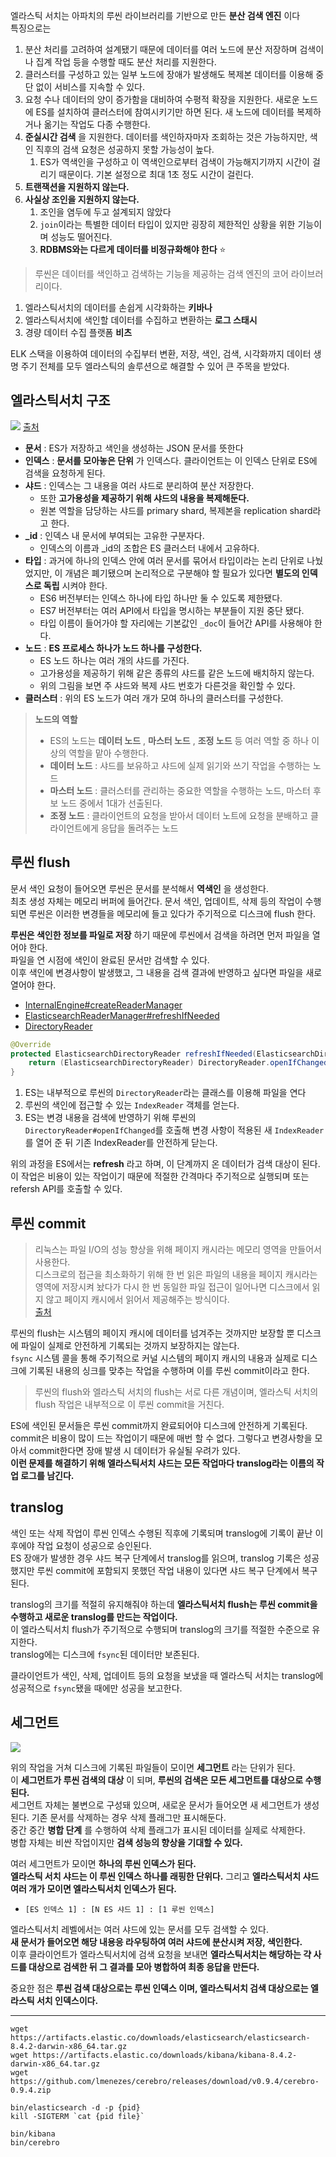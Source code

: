 
엘라스틱 서치는 아파치의 루씬 라이브러리를 기반으로 만든 **분산 검색 엔진** 이다  
특징으로는  
1. 분산 처리를 고려하여 설계됐기 때문에 데이터를 여러 노드에 분산 저장하며 검색이나 집계 작업 등을 수행할 때도 분산 처리를 지원한다.  
2. 클러스터를 구성하고 있는 일부 노드에 장애가 발생해도 복제본 데이터를 이용해 중단 없이 서비스를 지속할 수 있다.  
3. 요청 수나 데이터의 양이 증가함을 대비하여 수평적 확장을 지원한다. 새로운 노드에 ES를 설치하여 클러스터에 참여시키기만 하면 된다. 새 노드에 데이터를 복제하거나 옮기는 작업도 다종 수행한다.
4. **준실시간 검색** 을 지원한다. 데이터를 색인하자마자 조회하는 것은 가능하지만, 색인 직후의 검색 요청은 성공하지 못할 가능성이 높다.
   1. ES가 역색인을 구성하고 이 역색인으로부터 검색이 가능해지기까지 시간이 걸리기 때문이다. 기본 설정으로 최대 1초 정도 시간이 걸린다.
5. **트랜잭션을 지원하지 않는다.**
6. **사실상 조인을 지원하지 않는다.**
   1. 조인을 염두에 두고 설계되지 않았다
   2. `join`이라는 특별한 데이터 타입이 있지만 굉장히 제한적인 상황을 위한 기능이며 성능도 떨어진다.
   3. **RDBMS와는 다르게 데이터를 비정규화해야 한다** ⭐️


> 루씬은 데이터를 색인하고 검색하는 기능을 제공하는 검색 엔진의 코어 라이브러리이다.

1. 엘라스틱서치의 데이터를 손쉽게 시각화하는 **키바나**
2. 엘라스틱서치에 색인할 데이터를 수집하고 변환하는 **로그 스태시**
3. 경량 데이터 수집 플랫폼 **비츠**

ELK 스택을 이용하여 데이터의 수집부터 변환, 저장, 색인, 검색, 시각화까지 데이터 생명 주기 전체를 모두 엘라스틱의 솔루션으로 해결할 수 있어 큰 주목을 받았다.  

## 엘라스틱서치 구조

![](./imgs/structure.webp)
[출처](https://nidhig631.medium.com/primary-shards-replica-shards-in-elasticsearch-269343324f86)

- **문서** : ES가 저장하고 색인을 생성하는 JSON 문서를 뜻한다
- **인덱스** : **문서를 모아놓은 단위** 가 인덱스다. 클라이언트는 이 인덱스 단위로 ES에 검색을 요청하게 된다.
- **샤드** : 인덱스는 그 내용을 여러 샤드로 분리하여 분산 저장한다.
  - 또한 **고가용성을 제공하기 위해 샤드의 내용을 복제해둔다.**
  - 원본 역할을 담당하는 샤드를 primary shard, 복제본을 replication shard라고 한다.
- **_id** : 인덱스 내 문서에 부여되는 고유한 구분자다.
  - 인덱스의 이름과 _id의 조합은 ES 클러스터 내에서 고유하다.
- **타입** : 과거에 하나의 인덱스 안에 여러 문서를 묶어서 타입이라는 논리 단위로 나눴었지만, 이 개념은 폐기됐으며 논리적으로 구분해야 할 필요가 있다면 **별도의 인덱스로 독립** 시켜야 한다.
  - ES6 버전부터는 인덱스 하나에 타입 하나만 둘 수 있도록 제한됐다.
  - ES7 버전부터는 여러 API에서 타입을 명시하는 부분들이 지원 중단 됐다.
  - 타입 이름이 들어가야 할 자리에는 기본값인 `_doc`이 들어간 API를 사용해야 한다.
- **노드** : **ES 프로세스 하나가 노드 하나를 구성한다.**
  - ES 노드 하나는 여러 개의 샤드를 가진다.
  - 고가용성을 제공하기 위해 같은 종류의 샤드를 같은 노드에 배치하지 않는다.
  - 위의 그림을 보면 주 샤드와 복제 샤드 번호가 다른것을 확인할 수 있다.
- **클러스터** : 위의 ES 노드가 여러 개가 모여 하나의 클러스터를 구성한다.

> **노드의 역할**  
> - ES의 노드는 **데이터 노드** , **마스터 노드** , **조정 노드** 등 여러 역할 중 하나 이상의 역할을 맡아 수행한다.  
> - **데이터 노드** : 샤드를 보유하고 샤드에 실제 읽기와 쓰기 작업을 수행하는 노드
> - **마스터 노드** : 클러스터를 관리하는 중요한 역할을 수행하는 노드, 마스터 후보 노드 중에서 1대가 선출된다.
> - **조정 노드** : 클라이언트의 요청을 받아서 데이터 노트에 요청을 분배하고 클라이언트에게 응답을 돌려주는 노드

## 루씬 flush

문서 색인 요청이 들어오면 루씬은 문서를 분석해서 **역색인** 을 생성한다.  
최초 생성 자체는 메모리 버퍼에 들어간다. 문서 색인, 업데이트, 삭제 등의 작업이 수행되면 루씬은 이러한 변경들을 메모리에 들고 있다가 주기적으로 디스크에 flush 한다.  
  
**루씬은 색인한 정보를 파일로 저장** 하기 때문에 루씬에서 검색을 하려면 먼저 파일을 열어야 한다.  
파일을 연 시점에 색인이 완료된 문서만 검색할 수 있다.  
이후 색인에 변경사항이 발생했고, 그 내용을 검색 결과에 반영하고 싶다면 파일을 새로 열어야 한다.  

- [InternalEngine#createReaderManager](https://github.com/elastic/elasticsearch/blob/7e24080fb26a88d7b1a0b897ef425317251747d5/server/src/main/java/org/elasticsearch/index/engine/InternalEngine.java#L760)  
- [ElasticsearchReaderManager#refreshIfNeeded](https://github.com/elastic/elasticsearch/blob/7e24080fb26a88d7b1a0b897ef425317251747d5/server/src/main/java/org/elasticsearch/index/engine/ElasticsearchReaderManager.java#L47)  
- [DirectoryReader](https://lucene.apache.org/core/6_6_0/core/org/apache/lucene/index/DirectoryReader.html)  
  
```java
@Override
protected ElasticsearchDirectoryReader refreshIfNeeded(ElasticsearchDirectoryReader referenceToRefresh) throws IOException {
    return (ElasticsearchDirectoryReader) DirectoryReader.openIfChanged(referenceToRefresh);
}
```

1. ES는 내부적으로 루씬의 `DirectoryReader`라는 클래스를 이용해 파일을 연다
2. 루씬의 색인에 접근할 수 있는 `IndexReader` 객체를 얻는다.
3. ES는 변경 내용을 검색에 반영하기 위해 루씬의 `DirectoryReader#openIfChanged`를 호출해 변경 사항이 적용된 새 `IndexReader`를 열어 준 뒤 기존 IndexReader를 안전하게 닫는다.

위의 과정을 ES에서는 **refresh** 라고 하며, 이 단계까지 온 데이터가 검색 대상이 된다.  
이 작업은 비용이 있는 작업이기 때문에 적절한 간격마다 주기적으로 실행되며 또는 refersh API를 호출할 수 있다.  

## 루씬 commit

> 리눅스는 파일 I/O의 성능 향상을 위해 페이지 캐시라는 메모리 영역을 만들어서 사용한다.  
> 디스크로의 접근을 최소화하기 위해 한 번 읽은 파일의 내용을 페이지 캐시라는 영역에 저장시켜 놨다가 다시 한 번 동일한 파일 접근이 일어나면 디스크에서 읽지 않고 페이지 캐시에서 읽어서 제공해주는 방식이다.  
> [출처](https://brunch.co.kr/@alden/25)

루씬의 flush는 시스템의 페이지 캐시에 데이터를 넘겨주는 것까지만 보장할 뿐 디스크에 파일이 실제로 안전하게 기록되는 것까지 보장하지는 않는다.  
`fsync` 시스템 콜을 통해 주기적으로 커널 시스템의 페이지 캐시의 내용과 실제로 디스크에 기록된 내용의 싱크를 맞추는 작업을 수행하며 이를 루씬 commit이라고 한다.  
  
> 루씬의 flush와 엘라스틱 서치의 flush는 서로 다른 개념이며, 엘라스틱 서치의 flush 작업은 내부적으로 이 루씬 commit을 거친다.  

ES에 색인된 문서들은 루씬 commit까지 완료되어야 디스크에 안전하게 기록된다.  
commit은 비용이 많이 드는 작업이기 때문에 매번 할 수 없다. 그렇다고 변경사항을 모아서 commit한다면 장애 발생 시 데이터가 유실될 우려가 있다.  
**이런 문제를 해결하기 위해 엘라스틱서치 샤드는 모든 작업마다 translog라는 이름의 작업 로그를 남긴다.**  

## translog

색인 또는 삭제 작업이 루씬 인덱스 수행된 직후에 기록되며 translog에 기록이 끝난 이후에야 작업 요청이 성공으로 승인된다.  
ES 장애가 발생한 경우 샤드 복구 단계에서 translog를 읽으며, translog 기록은 성공했지만 루씬 commit에 포함되지 못했던 작업 내용이 있다면 샤드 복구 단계에서 복구된다.  
  
translog의 크기를 적절히 유지해줘야 하는데 **엘라스틱서치 flush는 루씬 commit을 수행하고 새로운 translog를 만드는 작업이다.**  
이 엘라스틱서치 flush가 주기적으로 수행되며 translog의 크기를 적절한 수준으로 유지한다.  
translog에는 디스크에 `fsync`된 데이터만 보존된다.  
  
클라이언트가 색인, 삭제, 업데이트 등의 요청을 보냈을 때 엘라스틱 서치는 translog에 성공적으로 `fsync`됐을 때에만 성공을 보고한다.  

## 세그먼트

![](./imgs/elasticSearchIndex.png)

위의 작업을 거쳐 디스크에 기록된 파일들이 모이면 **세그먼트** 라는 단위가 된다.  
이 **세그먼트가 루씬 검색의 대상** 이 되며, **루씬의 검색은 모든 세그먼트를 대상으로 수행된다.**  
세그먼트 자체는 불변으로 구성돼 있으며, 새로운 문서가 들어오면 새 세그먼트가 생성된다. 기존 문서를 삭제하는 경우 삭제 플래그만 표시해둔다.  
중간 중간 **병합 단계** 를 수행하여 삭제 플래그가 표시된 데이터를 실제로 삭제한다.  
병합 자체는 비싼 작업이지만 **검색 성능의 향상을 기대할 수 있다.**  
  
여러 세그먼트가 모이면 **하나의 루씬 인덱스가 된다.**  
**엘라스틱 서치 샤드는 이 루씬 인덱스 하나를 래핑한 단위다.** 그리고 **엘라스틱서치 샤드 여러 개가 모이면 엘라스틱서치 인덱스가 된다.**  
- `[ES 인덱스 1] : [N ES 샤드 1] : [1 루씬 인덱스]`
  
엘라스틱서치 레벨에서는 여러 샤드에 있는 문서를 모두 검색할 수 있다.  
**새 문서가 들어오면 해당 내용응 라우팅하여 여러 샤드에 분산시켜 저장, 색인한다.**  
이후 클라이언트가 엘라스틱서치에 검색 요청을 보내면 **엘라스틱서치는 해당하는 갹 사드를 대상으로 검색한 뒤 그 결과를 모아 병합하여 최종 응답을 만든다.**  
  
중요한 점은 **루씬 검색 대상으로는 루씬 인덱스 이며, 엘라스틱서치 검색 대상으로는 엘라스틱 서치 인덱스이다.**  

***

```
wget https://artifacts.elastic.co/downloads/elasticsearch/elasticsearch-8.4.2-darwin-x86_64.tar.gz
wget https://artifacts.elastic.co/downloads/kibana/kibana-8.4.2-darwin-x86_64.tar.gz
wget https://github.com/lmenezes/cerebro/releases/download/v0.9.4/cerebro-0.9.4.zip

bin/elasticsearch -d -p {pid}
kill -SIGTERM `cat {pid file}`

bin/kibana
bin/cerebro
```